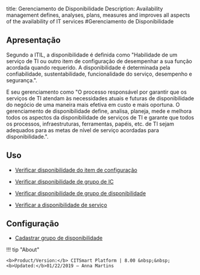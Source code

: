 title: Gerenciamento de Disponibilidade
Description: Availability management defines, analyses, plans, measures and improves all aspects of the availability of IT services
#Gerenciamento de Disponibilidade

Apresentação
----------------

Segundo a ITIL, a disponibilidade é definida como "Habilidade de um serviço de TI ou outro item de configuração de desempenhar a sua função acordada quando requerido. A disponibilidade é determinada pela confiabilidade, sustentabilidade, funcionalidade do serviço, desempenho e segurança.".

E seu gerenciamento como "O processo responsável por garantir que os serviços de TI atendam às necessidades atuais e futuras de disponibilidade do negócio de uma maneira mais efetiva em custo e mais oportuna. O gerenciamento de disponibilidade define, analisa, planeja, mede e melhora todos os aspectos da disponibilidade de serviços de TI e garante que todos os processos, infraestruturas, ferramentas, papéis, etc. de TI sejam adequados para as metas de nível de serviço acordadas para disponibilidade.".

Uso
-------

- [Verificar disponibilidade do item de configuração](/pt-br/citsmart-platform-8/processes/availability/use/configuration-item-availability.html)

- [Verificar disponibilidade de grupo de IC](/pt-br/citsmart-platform-8/processes/availability/use/CI-group-availability.html)

- [Verificar disponibilidade de grupo de disponibilidade](/pt-br/citsmart-platform-8/processes/availability/use/availability-group.html)

- [Verificar a disponibilidade de serviço](/pt-br/citsmart-platform-8/processes/availability/use/service-availability.html)

Configuração
-----------------

- [Cadastrar grupo de disponibilidade](/pt-br/citsmart-platform-8/processes/availability/configuration/register-availability-group.html)

!!! tip "About"

    <b>Product/Version:</b> CITSmart Platform | 8.00 &nbsp;&nbsp;
    <b>Updated:</b>01/22/2019 – Anna Martins

